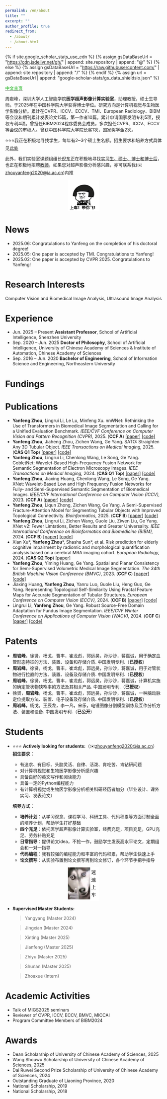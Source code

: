 ```yaml
---
permalink: /en/about
title: ""
excerpt: ""
author_profile: true
redirect_from: 
  - /about/
  - /about.html
---
```


{% if site.google_scholar_stats_use_cdn %}
{% assign gsDataBaseUrl = "https://cdn.jsdelivr.net/gh/" | append: site.repository | append: "@" %}
{% else %}
{% assign gsDataBaseUrl = "https://raw.githubusercontent.com/" | append: site.repository | append: "/" %}
{% endif %}
{% assign url = gsDataBaseUrl | append: "google-scholar-stats/gs_data_shieldsio.json" %}

<span class='anchor' id='about-me'></span>

<!-- ### ✉️ E-mail: zhouyanfeng2020@ia.ac.cn     📃 CV: [yanfeng-zhou.github.io](https://yanfeng-zhou.github.io/) 🎓 [Google Schloar](https://scholar.google.com/citations?user=HzOiEEYAAAAJ&hl=zh-CN)     :octocat: Github Github -->

[<span style="color:#00AA00">中文主页</span>](/)

周岩峰，深圳大学人工智能学院**医学超声影像计算实验室**，助理教授，硕士生导师。于2025年在中国科学院大学获得博士学位。研究方向是计算机视觉与生物医学影像分析。累计在CVPR、ICCV、ECCV、TMI、European Radiology、BIBM等会议和期刊累计发表论文15篇，第一作者10篇。累计申请国家发明专利5项，授权专利4项。曾担任BIBM2024程序委员会成员，多次担任CVPR、ICCV、ECCV等会议的审稿人。曾获中国科学院大学院长奖1次，国家奖学金2次。

⭐⭐⭐我正在积极地寻找学生，每年有2~3个硕士生名额。招生要求和培养方式具体见[此处](#students)

此外，我们实验室课题组组长[倪东](https://bdsc.szu.edu.cn/teachers/graduate/33e63142-7b2f-4109-a38d-9d03bd6ee762)正在积极地寻找[实习生、硕士、博士和博士后](https://mp.weixin.qq.com/s?__biz=MzkyMjM4NzI5NQ==&mid=2247507562&idx=1&sn=660753ea70474b6f2b5094f30a9ac88d&chksm=c01c3dd157a72714db20cd71a2d1e47daf38a6530506f46d50875f0fc22ec1b21fcf8c85d9ce&sessionid=1747875280&scene=126&clicktime=1747887726&enterid=1747887726&subscene=10000&ascene=3&fasttmpl_type=0&fasttmpl_fullversion=7742223-zh_CN-zip&fasttmpl_flag=0&realreporttime=1747887726633&devicetype=android-33&version=28003a3e&abtest_cookie=AAACAA%3D%3D&lang=zh_CN&session_us=gh_b537f70e38ab&countrycode=CN&exportkey=n_ChQIAhIQCLTRib%2Bl9Y%2BEhlvQKr9oLBLxAQIE97dBBAEAAAAAAGmpC4QnCFAAAAAOpnltbLcz9gKNyK89dVj03N7akA8H3iccNXns1HG5ysyeC6Mf6RTp6CoPKCNnLzjmzn7dBGuUgm%2Bcuazy7ztdwUFdXRG%2FSodRDp%2B9jSvzUpspvMy35meQqTy3uC0exwr1c7JW9QmVJ3uIJJFOMqDOATh%2Bi%2BdXBvZDGNlmJwOP9ixXnIUN%2FfVzP42isjIvFB6REHUFuyC%2F2bST0f1LNSMDiKKTVwtHNjsD8ujRHt3A2ywbQ9o6nLiK52KAbeqt4wbH549eaxiRLc0qqXJna9Wv6CcIeBuwOBS1k9Y%3D&pass_ticket=mfmpNw4NnIiu6hs7IIRKJOnaamOtYCtLGfx8fmn3S5ika7ENYwWGVjf3AnkKMUuv&wx_header=3)，也正在积极地招聘[教师](https://mp.weixin.qq.com/s?__biz=MzkyMjM4NzI5NQ==&mid=2247507558&idx=1&sn=ff5c2cd993a4d75bca64ac21c156ab1f&chksm=c065bc2f95246049e93507d6d5f21b8818183e6de60537e126e2471ba48fff9f682115bdaa3c&sessionid=1747875280&scene=126&clicktime=1747887889&enterid=1747887889&subscene=10000&ascene=3&fasttmpl_type=0&fasttmpl_fullversion=7742223-zh_CN-zip&fasttmpl_flag=0&realreporttime=1747887889812&devicetype=android-33&version=28003a3e&nettype=WIFI&abtest_cookie=AAACAA%3D%3D&lang=zh_CN&session_us=gh_b537f70e38ab&countrycode=CN&exportkey=n_ChQIAhIQ9ktqzXi6RNV40bu%2Bbk22xxLxAQIE97dBBAEAAAAAAKl5Gf%2BD5HEAAAAOpnltbLcz9gKNyK89dVj02JD3%2FFxunifWx3CVJLxiRvZ5BVYOUs1r%2FPlnbB9HSi6%2Bo5OtIOvlUmI6lJRK2Sgdvtq8up2I7o0CJDnlbsDwuHDQFtmkm%2Bntg4bARK0V2K%2Brtm4BYCxT7kLGnyGIQ0NdtEoow9KeP6o5TsrqvWuLFq%2FDZfKeG%2FbUVN2FN8%2BHAAvN5snRpRG0PSOlT5ykHKELzuNKUFbYxG2cjgBFKBqRH6X1hzhxaD%2BEOWTHsUZTnNGNU9o0W8ztfJEB%2F3YKFF3oWibKBkhjeYhru9I%3D&pass_ticket=D%2F6Stu6xc0zyF1YXaFAx9Bwb5PivZV18xQcrVI9ZMy8ytuuFUSQIFnFVKN35BtED&wx_header=3)，如果您对超声影像分析感兴趣，亦可联系我(✉️<span style="color:blue">zhouyanfeng2020@ia.ac.cn</span>)内推

<p align="center">
  <img src="https://raw.githubusercontent.com/Yanfeng-Zhou/Yanfeng-Zhou/main/731290e70ede6d84042ef173fb53656d.gif" alt="Get on board quickly" style="width:20%;">
</p>


# News
- 2025.06: Congratulations to Yanfeng on the completion of his doctoral degree!
- 2025.05: One paper is accepted by TMI. Congratulations to Yanfeng!
- 2025.02: One paper is accepted by CVPR 2025. Congratulations to Yanfeng!

# Research Interests
Computer Vision and Biomedical Image Analysis, Ultrasound Image Analysis

# Experience

- Jun. 2025 – Present **Assistant Professor**, School of Artificial Intelligence, Shenzhen University
- Sep. 2020 – Jun. 2025 **Doctor of Philosophy**, School of Artificial Intelligence, University of Chinese Academy of Sciences & Institute of Automation, Chinese Academy of Sciences
- Sep. 2016 – Jun. 2020 **Bachelor of Engineering**, School of Information Science and Engineering, Northeastern University

# Fundings

# Publications
- **Yanfeng Zhou**, Lingrui Li, Le Lu, Minfeng Xu. nn~~W~~Net: Rethinking the Use of Transformers in Biomedical Image Segmentation and Calling for a Unified Evaluation Benchmark. *IEEE/CVF Conference on Computer Vision and Pattern Recognition (CVPR),* 2025. (**CCF A**) [[paper]](https://) [[code]](https://github.com/Yanfeng-Zhou/nnWNet)
- **Yanfeng Zhou**, Jiaheng Zhou, Zichen Wang, Ge Yang. SATO: Straighten Any 3D Tubular Object. *IEEE Transactions on Medical Imaging,* 2025. (**CAS Q1 Top**) [[paper]](https://ieeexplore.ieee.org/document/11007670) [[code]](https://github.com/Yanfeng-Zhou/SATO)
- **Yanfeng Zhou**, Lingrui Li, Chenlong Wang, Le Song, Ge Yang. GobletNet: Wavelet-Based High-Frequency Fusion Network for Semantic Segmentation of Electron Microscopy Images. *IEEE Transactions on Medical Imaging,* 2024. (**CAS Q1 Top**) [[paper]](https://ieeexplore.ieee.org/abstract/document/10705356) [[code]](https://github.com/Yanfeng-Zhou/GobletNet)
- **Yanfeng Zhou**, Jiaxing Huang, Chenlong Wang, Le Song, Ge Yang. XNet: Wavelet-Based Low and High Frequency Fusion Networks for Fully- and Semi-Supervised Semantic Segmentation of Biomedical Images. *IEEE/CVF International Conference on Computer Vision (ICCV),* 2023. (**CCF A**) [[paper]](https://openaccess.thecvf.com/content/ICCV2023/html/Zhou_XNet_Wavelet-Based_Low_and_High_Frequency_Fusion_Networks_for_Fully-_ICCV_2023_paper.html) [[code]](https://github.com/Yanfeng-Zhou/XNet)
- **Yanfeng Zhou**, Liqun Zhong, Zichen Wang, Ge Yang. A Semi-Supervised Fracture-Attention Model for Segmenting Tubular Objects with Improved Topological Connectivity. *Bioinformatics,* 2025. (**CCF B**) [[paper]](https://academic.oup.com/bioinformatics/article/41/1/btaf013/7952012) [[code]](https://github.com/Yanfeng-Zhou/SSFA)
- **Yanfeng Zhou**, Lingrui Li, Zichen Wang, Guole Liu, Ziwen Liu, Ge Yang. XNet v2: Fewer Limtations, Better Results and Greater Universality. *IEEE International Conference on Bioinformatics and Biomedicine (BIBM),* 2024. (**CCF B**) [[paper]](https://ieeexplore.ieee.org/abstract/document/10822699) [[code]](https://github.com/Yanfeng-Zhou/XNetv2)
- Xian Xu*, **Yanfeng Zhou***, Shasha Sun*, et al. Risk prediction for elderly cognitive impairment by radiomic and morphological quantification analysis based on a cerebral MRA imaging cohort. *European Radiology,* 2024. (**CAS Q2 Top**) [[paper]](https://link.springer.com/article/10.1007/s00330-024-11336-9)
- **Yanfeng Zhou**, Yiming Huang, Ge Yang. Spatial and Planar Consistency for Semi-Supervised Volumetric Medical Image Segmentation. *The 34th British Machine Vision Conference (BMVC)*, 2023. (**CCF C**) [[paper]](https://proceedings.bmvc2023.org/84/) [[code]](https://github.com/Yanfeng-Zhou/SPC)
- Jiaxing Huang, **Yanfeng Zhou**, Yanru Luo, Guole Liu, Heng Guo, Ge Yang. Representing Topological Self-Similarity Using Fractal Feature Maps for Accurate Segmentation of Tubular Structures. *European Conference on Computer Vision (ECCV),* 2024. (**CCF B**) [[paper]](https://link.springer.com/chapter/10.1007/978-3-031-73404-5_9) [[code]](https://github.com/cbmi-group/FFM-Multi-Decoder-Network)
- Lingrui Li, **Yanfeng Zhou**, Ge Yang. Robust Source-Free Domain Adaptation for Fundus Image Segmentation. *IEEE/CVF Winter Conference on Applications of Computer Vision (WACV),* 2024. (**CCF C**) [[paper]](https://openaccess.thecvf.com/content/WACV2024/html/Li_Robust_Source-Free_Domain_Adaptation_for_Fundus_Image_Segmentation_WACV_2024_paper.html) [[code]](https://github.com/LinGrayy/PLPB)

# Patents
- **周岩峰**，徐贤，杨戈，曹丰，崔龙彪，郭远昊，孙沙沙，蒋嘉诚，用于确定血管形态特征的方法、装置、设备和存储介质. 中国发明专利.（**已授权**）
- **周岩峰**，徐贤，杨戈，曹丰，崔龙彪，郭远昊，孙沙沙，蒋嘉诚，用于对管状物进行拉直的方法、装置、设备及存储介质. 中国发明专利.（**已授权**）
- **周岩峰**，徐贤，杨戈，曹丰，崔龙彪，郭远昊，孙沙沙，蒋嘉诚，计算机实施的确定管状物狭窄率的方法及其相关产品. 中国发明专利.（**已授权**）
- 徐贤，**周岩峰**，杨戈，曹丰，崔龙彪，郭远昊，孙沙沙，蒋嘉诚，一种脑动脉定位提取方法、装置、电子设备及存储介质. 中国发明专利.（**已授权**）
- **周岩峰**，杨戈，王辰龙，李一凡，宋乐，电镜图像分割模型训练及互作分析方法、装置和设备. 中国发明专利.（**已公开**）

# Students
- ⭐⭐⭐ **Actively looking for students:**（✉️<span style="color:blue">zhouyanfeng2020@ia.ac.cn</span>）
**招生要求：**
	- 有追求、有目标、头脑灵活、自律、活泼、肯吃苦、肯钻研问题
	- 对计算机视觉和生物医学影像分析感兴趣
	- 具备良好的英文写作和阅读能力
	- 具备一定的Python编程能力
	- 有计算机视觉或生物医学影像分析相关科研经历者加分（毕业设计、课外实习、发表论文）

	**培养方式：**
	- **培养计划**：从学习观念、课程学习、科研工具、代码积累等方面订制全面的培养计划，帮助学生打好基础
	- **四个充足**：依托医学超声影像计算实验室，经费充足，项目充足，GPU充足、劳务补贴充足
	- **日常指导**：提供论文idea，不抢一作，鼓励学生发表高水平论文，定期组会和一对一指导
	- **代码编程**：我有较强的编程能力和丰富的代码积累，帮助学生快速上手
	- **论文撰写**：从实验布置到论文撰写再到论文修订，各个环节手把手指导

<p align="center">
  <img src="https://raw.githubusercontent.com/Yanfeng-Zhou/Yanfeng-Zhou/main/Getonboardquickly.png" alt="Get on board quickly" style="width:20%;">
</p>

- **Supervised Master Students:**
  > Yangyang (Master 2024)

  > Jingxian (Master 2024)

  > Xinting (Master 2025)

  > Jianfeng (Master 2025)

  > Zhiyu (Master 2025)

  > Shunan (Master 2025)

  > Zhoaxue (Intern)
	

# Academic Activities
- Talk of MIGS2025 seminars
- Reviewer of CVPR, ICCV, ECCV, BMVC, MICCAI
- Program Committee Members of BIBM2024

# Awards
- Dean Scholarship of University of Chinese Academy of Sciences, 2025
- Wang Shouwu Scholarship of University of Chinese Academy of Sciences, 2025
- Dai Ruwei Second Prize Scholarship of University of Chinese Academy of Sciences, 2024
- Outstanding Graduate of Liaoning Province, 2020
- National Scholarship, 2019
- National Scholarship, 2018
